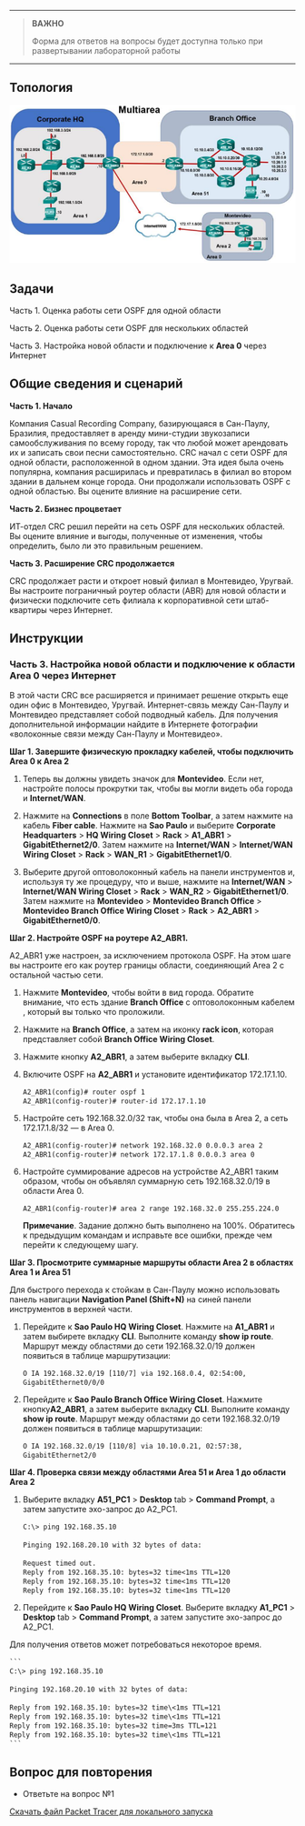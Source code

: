 
---

> **ВАЖНО**
> 
> Форма для ответов на вопросы будет доступна только при развертывании лабораторной работы 

---

## Топология

![](./assets/topology.png)

## Задачи

Часть 1. Оценка работы сети OSPF для одной области

Часть 2. Оценка работы сети OSPF для нескольких областей

Часть 3. Настройка новой области и подключение к **Area 0** через Интернет

## Общие сведения и сценарий

**Часть 1. Начало**

Компания Casual Recording Company, базирующаяся в Сан-Паулу, Бразилия, предоставляет в аренду мини-студии звукозаписи самообслуживания по всему городу, так что любой может арендовать их и записать свои песни самостоятельно. CRC начал с сети OSPF для одной области, расположенной в одном здании. Эта идея была очень популярна, компания расширилась и превратилась в филиал во втором здании в дальнем конце города. Они продолжали использовать OSPF с одной областью. Вы оцените влияние на расширение сети.

**Часть 2. Бизнес процветает**

ИТ-отдел CRC решил перейти на сеть OSPF для нескольких областей. Вы оцените влияние и выгоды, полученные от изменения, чтобы определить, было ли это правильным решением.

**Часть 3. Расширение CRC продолжается**

CRC продолжает расти и откроет новый филиал в Монтевидео, Уругвай. Вы настроите пограничный роутер области (ABR) для новой области и физически подключите сеть филиала к корпоративной сети штаб-квартиры через Интернет.

## Инструкции

### Часть 3. Настройка новой области и подключение к области **Area 0** через Интернет

В этой части CRC все расширяется и принимает решение открыть еще один офис в Монтевидео, Уругвай. Интернет-связь между Сан-Паулу и Монтевидео представляет собой подводный кабель. Для получения дополнительной информации найдите в Интернете фотографии «волоконные связи между Сан-Паулу и Монтевидео».

**Шаг 1. Завершите физическую прокладку кабелей, чтобы подключить Area 0 к Area 2**

1. Теперь вы должны увидеть значок для **Montevideo**. Если нет, настройте полосы прокрутки так, чтобы вы могли видеть оба города и **Internet/WAN**.

2. Нажмите на **Connections** в поле **Bottom Toolbar**, а затем нажмите на кабель **Fiber cable**. Нажмите на **Sao Paulo** и выберите **Corporate Headquarters** \> **HQ Wiring Closet** \> **Rack** \> **A1_ABR1** \> **GigabitEthernet2/0**. Затем нажмите на **Internet/WAN** \> **Internet/WAN Wiring Closet** \> **Rack** \> **WAN_R1** \> **GigabitEthernet1/0**.

3. Выберите другой оптоволоконный кабель на панели инструментов и, используя ту же процедуру, что и выше, нажмите на **Internet/WAN** \> **Internet/WAN Wiring Closet** \> **Rack** \> **WAN_R2** \> **GigabitEthernet1/0**. Затем нажмите на **Montevideo** \> **Montevideo Branch Office** \> **Montevideo Branch Office Wiring Closet** \> **Rack** \> **A2_ABR1** \> **GigabitEthernet0/0**.

**Шаг 2. Настройте OSPF на роутере A2_ABR1.**

A2_ABR1 уже настроен, за исключением протокола OSPF. На этом шаге вы настроите его как роутер границы области, соединяющий Area 2 с остальной частью сети.

1. Нажмите **Montevideo**, чтобы войти в вид города. Обратите внимание, что есть здание **Branch Office** с оптоволоконным кабелем , который вы только что проложили.

2. Нажмите на **Branch Office**, а затем на иконку **rack icon**, которая представляет собой **Branch Office Wiring Closet**.

3. Нажмите кнопку **A2_ABR1**, а затем выберите вкладку **CLI**.

4. Включите OSPF на  **A2_ABR1** и установите идентификатор 172.17.1.10.

    ```
    A2_ABR1(config)# router ospf 1
    A2_ABR1(config-router)# router-id 172.17.1.10
    ```

5. Настройте сеть 192.168.32.0/32 так, чтобы она была в Area 2, а сеть 172.17.1.8/32 — в Area 0.

    ```
    A2_ABR1(config-router)# network 192.168.32.0 0.0.0.3 area 2
    A2_ABR1(config-router)# network 172.17.1.8 0.0.0.3 area 0
    ```

6. Настройте суммирование адресов на устройстве A2_ABR1 таким образом, чтобы он объявлял суммарную сеть 192.168.32.0/19 в области Area 0.

    ```
    A2_ABR1(config-router)# area 2 range 192.168.32.0 255.255.224.0
    ```

    **Примечание**. Задание должно быть выполнено на 100%. Обратитесь к предыдущим командам и исправьте все ошибки, прежде чем перейти к следующему шагу.

**Шаг 3. Просмотрите суммарные маршруты области Area 2 в областях Area 1 и Area 51**

Для быстрого перехода к стойкам в Сан-Паулу можно использовать панель навигации **Navigation Panel (Shift+N)** на синей панели инструментов в верхней части.

1.  Перейдите к **Sao Paulo HQ Wiring Closet**. Нажмите на **A1_ABR1** и затем выбирете вкладку **CLI**. Выполните команду **show ip route**. Маршрут между областями до сети 192.168.32.0/19 должен появиться в таблице маршрутизации:

    ```
    O IA 192.168.32.0/19 [110/7] via 192.168.0.4, 02:54:00, GigabitEthernet0/0/0
    ```

2.  Перейдите к **Sao Paulo Branch Office Wiring Closet**. Нажмите кнопку**A2_ABR1**, а затем выберите вкладку **CLI**. Выполните команду **show ip route**. Маршрут между областями до сети 192.168.32.0/19 должен появиться в таблице маршрутизации:

    ```
    O IA 192.168.32.0/19 [110/8] via 10.10.0.21, 02:57:38, GigabitEthernet2/0
    ```

**Шаг 4. Проверка связи между областями Area 51 и Area 1 до области Area 2**

1.  Выберите вкладку **A51_PC1** \> **Desktop** tab \> **Command Prompt**, а затем запустите эхо-запрос до A2_PC1.

    ```
    C:\> ping 192.168.35.10

    Pinging 192.168.20.10 with 32 bytes of data:

    Request timed out.
    Reply from 192.168.35.10: bytes=32 time<1ms TTL=120
    Reply from 192.168.35.10: bytes=32 time<1ms TTL=120
    Reply from 192.168.35.10: bytes=32 time<1ms TTL=120
    ```

2.  Перейдите к **Sao Paulo HQ Wiring Closet**. Выберите вкладку **A1_PC1** \> **Desktop** tab \> **Command Prompt**, а затем запустите эхо-запрос до A2_PC1.

Для получения ответов может потребоваться некоторое время.

    ```
    C:\> ping 192.168.35.10

    Pinging 192.168.20.10 with 32 bytes of data:

    Reply from 192.168.35.10: bytes=32 time\<1ms TTL=121
    Reply from 192.168.35.10: bytes=32 time\<1ms TTL=121
    Reply from 192.168.35.10: bytes=32 time=3ms TTL=121
    Reply from 192.168.35.10: bytes=32 time\<1ms TTL=121
    ```

## Вопрос для повторения

- Ответьте на вопрос №1

[Скачать файл Packet Tracer для локального запуска](./assets/2.7.3.3-lab.pka)
